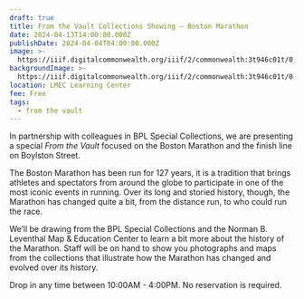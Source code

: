 ```yaml
---
draft: true
title: From the Vault Collections Showing — Boston Marathon
date: 2024-04-13T14:00:00.000Z
publishDate: 2024-04-04T04:00:00.000Z
image: >-
  https://iiif.digitalcommonwealth.org/iiif/2/commonwealth:3t946c01t/0,0,0,0/1200,/0/default.jpg
backgroundImage: >-
  https://iiif.digitalcommonwealth.org/iiif/2/commonwealth:3t946c01t/0,0,0,0/1200,/0/default.jpg
location: LMEC Learning Center
fee: Free
tags:
  - from the vault
---
```


In partnership with colleagues in BPL Special Collections, we are presenting a special *From the Vault* focused on the Boston Marathon and the finish line on Boylston Street. 

The Boston Marathon has been run for 127 years, it is a tradition that brings athletes and spectators from around the globe to participate in one of the most iconic events in running. Over its long and storied history, though, the Marathon has changed quite a bit, from the distance run, to who could run the race.

We’ll be drawing from the BPL Special Collections and the Norman B. Leventhal Map & Education Center to learn a bit more about the history of the Marathon. Staff will be on hand to show you photographs and maps from the collections that illustrate how the Marathon has changed and evolved over its history.

Drop in any time between 10:00AM - 4:00PM. No reservation is required.
